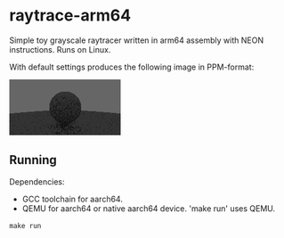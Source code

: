 # raytrace-arm64
Simple toy grayscale raytracer written in arm64 assembly with NEON instructions. Runs on Linux.

With default settings produces the following image in PPM-format:

![output](example.png)

## Running
Dependencies:
- GCC toolchain for aarch64.
- QEMU for aarch64 or native aarch64 device. 'make run' uses QEMU.

```
make run
```
